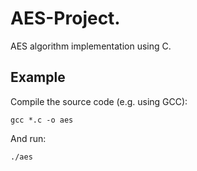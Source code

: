 # AES-Project.

AES algorithm implementation using C.

## Example
Compile the source code (e.g. using GCC):
```
gcc *.c -o aes
```
And run:
```
./aes
```
